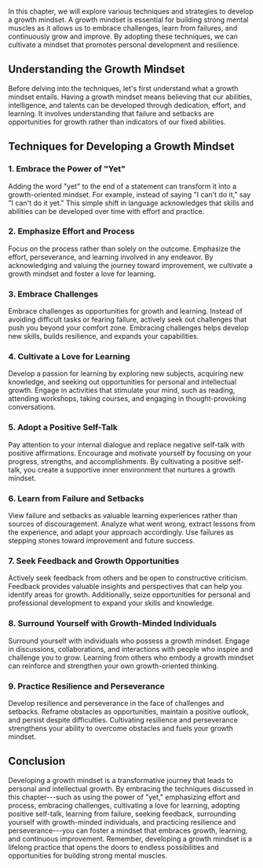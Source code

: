 
In this chapter, we will explore various techniques and strategies to develop a growth mindset. A growth mindset is essential for building strong mental muscles as it allows us to embrace challenges, learn from failures, and continuously grow and improve. By adopting these techniques, we can cultivate a mindset that promotes personal development and resilience.

Understanding the Growth Mindset
--------------------------------

Before delving into the techniques, let's first understand what a growth mindset entails. Having a growth mindset means believing that our abilities, intelligence, and talents can be developed through dedication, effort, and learning. It involves understanding that failure and setbacks are opportunities for growth rather than indicators of our fixed abilities.

Techniques for Developing a Growth Mindset
------------------------------------------

### 1. Embrace the Power of "Yet"

Adding the word "yet" to the end of a statement can transform it into a growth-oriented mindset. For example, instead of saying "I can't do it," say "I can't do it yet." This simple shift in language acknowledges that skills and abilities can be developed over time with effort and practice.

### 2. Emphasize Effort and Process

Focus on the process rather than solely on the outcome. Emphasize the effort, perseverance, and learning involved in any endeavor. By acknowledging and valuing the journey toward improvement, we cultivate a growth mindset and foster a love for learning.

### 3. Embrace Challenges

Embrace challenges as opportunities for growth and learning. Instead of avoiding difficult tasks or fearing failure, actively seek out challenges that push you beyond your comfort zone. Embracing challenges helps develop new skills, builds resilience, and expands your capabilities.

### 4. Cultivate a Love for Learning

Develop a passion for learning by exploring new subjects, acquiring new knowledge, and seeking out opportunities for personal and intellectual growth. Engage in activities that stimulate your mind, such as reading, attending workshops, taking courses, and engaging in thought-provoking conversations.

### 5. Adopt a Positive Self-Talk

Pay attention to your internal dialogue and replace negative self-talk with positive affirmations. Encourage and motivate yourself by focusing on your progress, strengths, and accomplishments. By cultivating a positive self-talk, you create a supportive inner environment that nurtures a growth mindset.

### 6. Learn from Failure and Setbacks

View failure and setbacks as valuable learning experiences rather than sources of discouragement. Analyze what went wrong, extract lessons from the experience, and adapt your approach accordingly. Use failures as stepping stones toward improvement and future success.

### 7. Seek Feedback and Growth Opportunities

Actively seek feedback from others and be open to constructive criticism. Feedback provides valuable insights and perspectives that can help you identify areas for growth. Additionally, seize opportunities for personal and professional development to expand your skills and knowledge.

### 8. Surround Yourself with Growth-Minded Individuals

Surround yourself with individuals who possess a growth mindset. Engage in discussions, collaborations, and interactions with people who inspire and challenge you to grow. Learning from others who embody a growth mindset can reinforce and strengthen your own growth-oriented thinking.

### 9. Practice Resilience and Perseverance

Develop resilience and perseverance in the face of challenges and setbacks. Reframe obstacles as opportunities, maintain a positive outlook, and persist despite difficulties. Cultivating resilience and perseverance strengthens your ability to overcome obstacles and fuels your growth mindset.

Conclusion
----------

Developing a growth mindset is a transformative journey that leads to personal and intellectual growth. By embracing the techniques discussed in this chapter---such as using the power of "yet," emphasizing effort and process, embracing challenges, cultivating a love for learning, adopting positive self-talk, learning from failure, seeking feedback, surrounding yourself with growth-minded individuals, and practicing resilience and perseverance---you can foster a mindset that embraces growth, learning, and continuous improvement. Remember, developing a growth mindset is a lifelong practice that opens the doors to endless possibilities and opportunities for building strong mental muscles.
